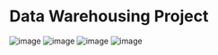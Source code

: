 # Data Warehousing Project
![image](https://jump-december-python-materials.s3.amazonaws.com/DataWarehousingProj/DataWarehousingProj1.png)
![image](https://jump-december-python-materials.s3.amazonaws.com/DataWarehousingProj/DataWarehousingProj2.png)
![image](https://jump-december-python-materials.s3.amazonaws.com/DataWarehousingProj/DataWarehousingProj3.png)
![image](https://jump-december-python-materials.s3.amazonaws.com/DataWarehousingProj/DataWarehousingProj4.png)
